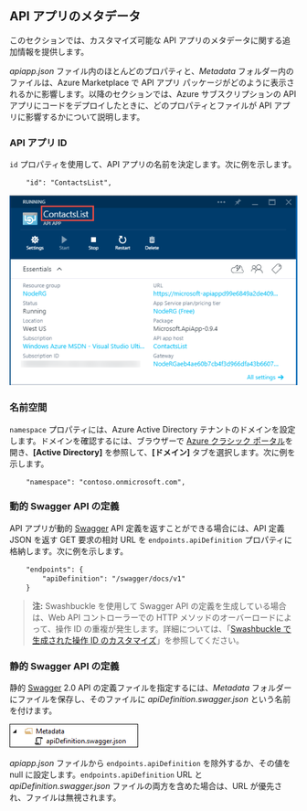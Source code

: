 ## API アプリのメタデータ

このセクションでは、カスタマイズ可能な API アプリのメタデータに関する追加情報を提供します。

*apiapp.json* ファイル内のほとんどのプロパティと、*Metadata* フォルダー内のファイルは、Azure Marketplace で API アプリ パッケージがどのように表示されるかに影響します。以降のセクションでは、Azure サブスクリプションの API アプリにコードをデプロイしたときに、どのプロパティとファイルが API アプリに影響するかについて説明します。

### API アプリ ID 

`id` プロパティを使用して、API アプリの名前を決定します。次に例を示します。

		"id": "ContactsList",

![](./media/app-service-api-direct-deploy-metadata/apiappname.png)

### 名前空間

`namespace` プロパティには、Azure Active Directory テナントのドメインを設定します。ドメインを確認するには、ブラウザーで [Azure クラシック ポータル](https://manage.windowsazure.com/)を開き、**[Active Directory]** を参照して、**[ドメイン]** タブを選択します。次に例を示します。

		"namespace": "contoso.onmicrosoft.com",

### 動的 Swagger API の定義

API アプリが動的 [Swagger](http://swagger.io/) API 定義を返すことができる場合には、API 定義 JSON を返す GET 要求の相対 URL を `endpoints.apiDefinition` プロパティに格納します。次に例を示します。

		"endpoints": {
		    "apiDefinition": "/swagger/docs/v1"
		}

> **注:** Swashbuckle を使用して Swagger API の定義を生成している場合は、Web API コントローラーでの HTTP メソッドのオーバーロードによって、操作 ID の重複が発生します。詳細については、「[Swashbuckle で生成された操作 ID のカスタマイズ](../article/app-service-api/app-service-api-dotnet-swashbuckle-customize.md)」を参照してください。
  
### 静的 Swagger API の定義

静的 [Swagger](http://swagger.io/) 2.0 API の定義ファイルを指定するには、*Metadata* フォルダーにファイルを保存し、そのファイルに *apiDefinition.swagger.json* という名前を付けます。

![](./media/app-service-api-direct-deploy-metadata/apidefinmetadata.png)

*apiapp.json* ファイルから `endpoints.apiDefinition` を除外するか、その値を null に設定します。`endpoints.apiDefinition` URL と *apiDefinition.swagger.json* ファイルの両方を含めた場合は、URL が優先され、ファイルは無視されます。

<!---HONumber=August15_HO6-->